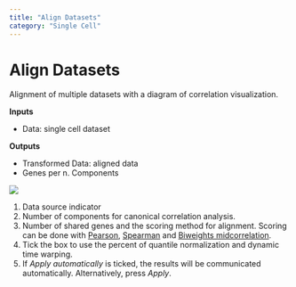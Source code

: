 ```yaml
---
title: "Align Datasets"
category: "Single Cell"
---
```

Align Datasets
==============

Alignment of multiple datasets with a diagram of correlation visualization.

**Inputs**
- Data: single cell dataset

**Outputs**
- Transformed Data: aligned data
- Genes per n. Components

![](../images/Align_Datasets-stamped.png)

1. Data source indicator
2. Number of components for canonical correlation analysis.
3. Number of shared genes and the scoring method for alignment. Scoring can be done with [Pearson](https://en.wikipedia.org/wiki/Pearson_correlation_coefficient), [Spearman](https://en.wikipedia.org/wiki/Spearman%27s_rank_correlation_coefficient) and [Biweights midcorrelation](https://en.wikipedia.org/wiki/Biweight_midcorrelation).
4. Tick the box to use the percent of quantile normalization and dynamic time warping.
5. If *Apply automatically* is ticked, the results will be communicated automatically. Alternatively, press *Apply*.

